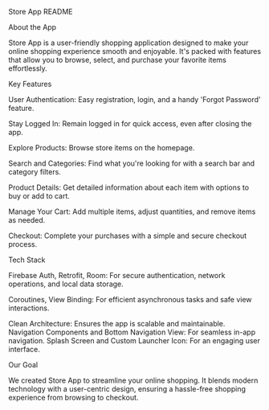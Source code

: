 Store App README


About the App


Store App is a user-friendly shopping application designed to make your online shopping experience smooth and enjoyable. 
It's packed with features that allow you to browse, select, and purchase your favorite items effortlessly.


Key Features


User Authentication: Easy registration, login, and a handy 'Forgot Password' feature.

Stay Logged In: Remain logged in for quick access, even after closing the app.

Explore Products: Browse store items on the homepage.

Search and Categories: Find what you're looking for with a search bar and category filters.

Product Details: Get detailed information about each item with options to buy or add to cart.

Manage Your Cart: Add multiple items, adjust quantities, and remove items as needed.

Checkout: Complete your purchases with a simple and secure checkout process.


Tech Stack


Firebase Auth, Retrofit, Room: For secure authentication, network operations, and local data storage.

Coroutines, View Binding: For efficient asynchronous tasks and safe view interactions.

Clean Architecture: Ensures the app is scalable and maintainable.
Navigation Components and Bottom Navigation View: For seamless in-app navigation.
Splash Screen and Custom Launcher Icon: For an engaging user interface.

Our Goal

We created Store App to streamline your online shopping. It blends modern technology with a user-centric design, ensuring a hassle-free shopping experience from browsing to checkout.
